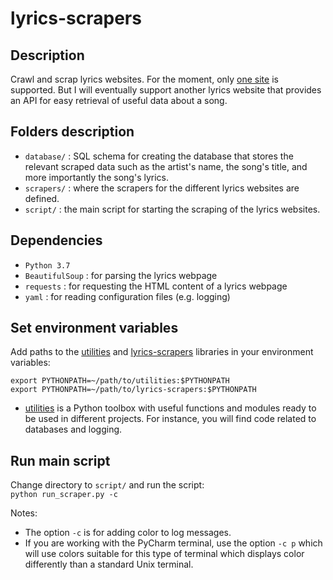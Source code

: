 # lyrics-scrapers
## Description
Crawl and scrap lyrics websites. For the moment, only [one site](https://bit.ly/2k5r0SX) 
is supported. But I will eventually support another lyrics website that provides 
an API for easy retrieval of useful data about a song.

## Folders description
* `database/` : SQL schema for creating the database that stores the relevant
scraped data such as the artist's name, the song's title, and more importantly
the song's lyrics.
* `scrapers/` : where the scrapers for the different lyrics websites are defined.
* `script/` : the main script for starting the scraping of the lyrics websites.

## Dependencies
* `Python 3.7`
* `BeautifulSoup` : for parsing the lyrics webpage
* `requests` : for requesting the HTML content of a lyrics webpage
* `yaml` : for reading configuration files (e.g. logging)

## Set environment variables
Add paths to the [utilities](https://github.com/raul23/utilities) and 
[lyrics-scrapers](https://github.com/raul23/lyrics-scrapers) libraries in your 
environment variables:
```commandline
export PYTHONPATH=~/path/to/utilities:$PYTHONPATH
export PYTHONPATH=~/path/to/lyrics-scrapers:$PYTHONPATH
``` 
* [utilities](https://github.com/raul23/utilities) is a Python toolbox with 
useful functions and modules ready to be used in different projects. For instance,
you will find code related to databases and logging.

## Run main script
Change directory to `script/` and run the script:  
`python run_scraper.py -c`

Notes:
* The option `-c` is for adding color to log messages. 
* If you are working with the PyCharm terminal, use the option `-c p` which 
will use colors suitable for this type of terminal which displays color 
differently than a standard Unix terminal.
